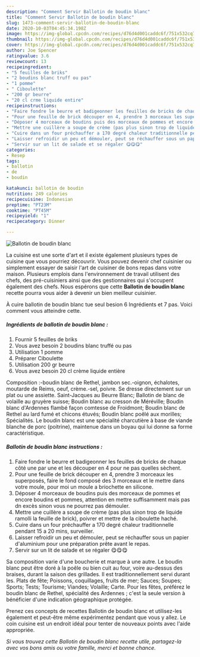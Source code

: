 ```yaml
---
description: "Comment Servir Ballotin de boudin blanc"
title: "Comment Servir Ballotin de boudin blanc"
slug: 1473-comment-servir-ballotin-de-boudin-blanc
date: 2020-10-03T04:45:34.198Z
image: https://img-global.cpcdn.com/recipes/d76d4d001caddc6f/751x532cq70/ballotin-de-boudin-blanc-photo-principale-de-la-recette.jpg
thumbnail: https://img-global.cpcdn.com/recipes/d76d4d001caddc6f/751x532cq70/ballotin-de-boudin-blanc-photo-principale-de-la-recette.jpg
cover: https://img-global.cpcdn.com/recipes/d76d4d001caddc6f/751x532cq70/ballotin-de-boudin-blanc-photo-principale-de-la-recette.jpg
author: Joe Spencer
ratingvalue: 3.6
reviewcount: 13
recipeingredient:
- "5 feuilles de briks"
- "2 boudins blanc truff ou pas"
- "1 pomme"
- " Ciboulette"
- "200 gr beurre"
- "20 cl crme liquide entire"
recipeinstructions:
- "Faire fondre le beurre et badigeonner les feuilles de bricks de chaque côté une par une et les découper en 4 pour ne pas quelles sèchent."
- "Pour une feuille de brick découper en 4, prendre 3 morceaux les superposés, faire le fond composé des 3 morceaux et le mettre dans votre moule, pour moi un moule a briochette en silicone."
- "Déposer 4 morceaux de boudins puis des morceaux de pommes et encore boudins et pommes, attention en mettre suffisamment mais pas dn excès sinon vous ne pourrez pas démouler."
- "Mettre une cuillère a soupe de crème (pas plus sinon trop de liquide ramolli la feuille de brick), poivrer et mettre de la ciboulette haché."
- "Cuire dans un four préchauffer a 170 degré chaleur traditionnelle pendant 15 a 20 mins, surveiller."
- "Laisser refroidir un peu et démouler, peut se réchauffer sous un papier d&#39;aluminium pour une préparation prête avant le repas."
- "Servir sur un lit de salade et se régaler 😋😋😋"
categories:
- Resep
tags:
- ballotin
- de
- boudin

katakunci: ballotin de boudin 
nutrition: 249 calories
recipecuisine: Indonesian
preptime: "PT23M"
cooktime: "PT45M"
recipeyield: "1"
recipecategory: Dinner

---
```



![Ballotin de boudin blanc](https://img-global.cpcdn.com/recipes/d76d4d001caddc6f/751x532cq70/ballotin-de-boudin-blanc-photo-principale-de-la-recette.jpg)

La cuisine est une sorte d'art et il existe également plusieurs types de cuisine que vous pourriez découvrir. Vous pouvez devenir chef cuisinier ou simplement essayer de saisir l'art de cuisiner de bons repas dans votre maison. Plusieurs emplois dans l'environnement de travail utilisent des chefs, des pré-cuisiniers ainsi que des gestionnaires qui s'occupent également des chefs. Nous espérons que cette <strong> Ballotin de boudin blanc </strong> recette pourra vous aider à devenir un bien meilleur cuisinier.

<!--inarticleads1-->

À cuire ballotin de boudin blanc tue seul besion 6 Ingrédients et 7 pas. Voici comment vous atteindre cette.

##### Ingrédients de ballotin de boudin blanc :

1. Fournir 5 feuilles de briks
1. Vous avez besoin 2 boudins blanc truffé ou pas
1. Utilisation 1 pomme
1. Préparer  Ciboulette
1. Utilisation 200 gr beurre
1. Vous avez besoin 20 cl crème liquide entière


Composition :-boudin blanc de Rethel, jambon sec.-oignon, échalotes, moutarde de Reims, oeuf, crème.-sel, poivre. Se dresse directement sur un plat ou une assiette. Saint-Jacques au Beurre Blanc; Ballotin de blanc de volaille au gruyère suisse; Boudin blanc au cresson de Méréville; Boudin blanc d&#39;Ardennes flambé façon comtesse de Froidmont; Boudin blanc de Rethel au lard fumé et chicons étuvés; Boudin blanc poêlé aux morilles; Spécialités. Le boudin blanc est une spécialité charcutière à base de viande blanche de porc (poitrine), maintenue dans un boyau qui lui donne sa forme caractéristique. 

<!--inarticleads2-->

##### Ballotin de boudin blanc instructions :

1. Faire fondre le beurre et badigeonner les feuilles de bricks de chaque côté une par une et les découper en 4 pour ne pas quelles sèchent.
1. Pour une feuille de brick découper en 4, prendre 3 morceaux les superposés, faire le fond composé des 3 morceaux et le mettre dans votre moule, pour moi un moule a briochette en silicone.
1. Déposer 4 morceaux de boudins puis des morceaux de pommes et encore boudins et pommes, attention en mettre suffisamment mais pas dn excès sinon vous ne pourrez pas démouler.
1. Mettre une cuillère a soupe de crème (pas plus sinon trop de liquide ramolli la feuille de brick), poivrer et mettre de la ciboulette haché.
1. Cuire dans un four préchauffer a 170 degré chaleur traditionnelle pendant 15 a 20 mins, surveiller.
1. Laisser refroidir un peu et démouler, peut se réchauffer sous un papier d&#39;aluminium pour une préparation prête avant le repas.
1. Servir sur un lit de salade et se régaler 😋😋😋


Sa composition varie d&#39;une boucherie et marque à une autre. Le boudin blanc peut être doré à la poêle ou bien cuit au four, voire au-dessus des braises, durant la saison des grillades. Il est traditionnellement servi durant les. Plats de fête; Poissons, coquillages, fruits de mer; Sauces; Soupes; Sports; Tests; Tourisme; Viandes; Volaille; Carte. Pour les fêtes, préférez le boudin blanc de Rethel, spécialité des Ardennes ; c&#39;est la seule version à bénéficier d&#39;une indication géographique protégée. 

<!--inarticleads1-->

<p>
Prenez ces concepts de recettes Ballotin de boudin blanc et utilisez-les également et peut-être même expérimentez pendant que vous y allez. Le coin cuisine est un endroit idéal pour tenter de nouveaux points avec l'aide appropriée.
</p>

<p>
<i>Si vous trouvez cette Ballotin de boudin blanc recette utile, partagez-la avec vos bons amis ou votre famille, merci et bonne chance.</i>
</p>
